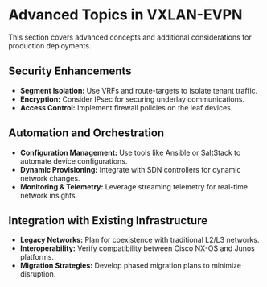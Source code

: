 # Advanced Topics in VXLAN-EVPN

This section covers advanced concepts and additional considerations for production deployments.

## Security Enhancements

- **Segment Isolation:** Use VRFs and route-targets to isolate tenant traffic.
- **Encryption:** Consider IPsec for securing underlay communications.
- **Access Control:** Implement firewall policies on the leaf devices.

## Automation and Orchestration

- **Configuration Management:** Use tools like Ansible or SaltStack to automate device configurations.
- **Dynamic Provisioning:** Integrate with SDN controllers for dynamic network changes.
- **Monitoring & Telemetry:** Leverage streaming telemetry for real-time network insights.

## Integration with Existing Infrastructure

- **Legacy Networks:** Plan for coexistence with traditional L2/L3 networks.
- **Interoperability:** Verify compatibility between Cisco NX-OS and Junos platforms.
- **Migration Strategies:** Develop phased migration plans to minimize disruption.
